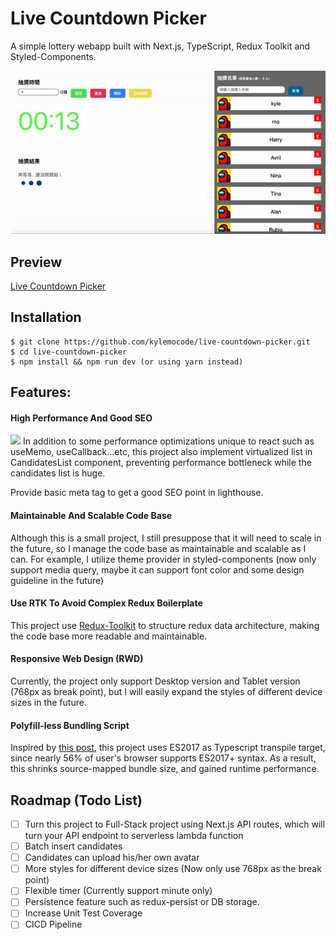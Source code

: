 # Live Countdown Picker
A simple lottery webapp built with Next.js, TypeScript, Redux Toolkit and Styled-Components.

![image](./assets/live-countdown-picker.gif)

## Preview
[Live Countdown Picker](https://live-countdown-picker.vercel.app/)

## Installation

```shell
$ git clone https://github.com/kylemocode/live-countdown-picker.git
$ cd live-countdown-picker
$ npm install && npm run dev (or using yarn instead)
```

## Features:

#### High Performance And Good SEO
![](https://i.imgur.com/1KDEM9b.png)
In addition to some performance optimizations unique to react such as useMemo, useCallback...etc, this project also implement virtualized list in CandidatesList component, preventing performance bottleneck while the candidates list is huge.

Provide basic meta tag to get a good SEO point in lighthouse.

#### Maintainable And Scalable Code Base
Although this is a small project, I still presuppose that it will need to scale in the future, so I manage the code base as maintainable and scalable as I can. For example, I utilize theme provider in styled-components (now only support media query, maybe it can support font color and some design guideline in the future)

#### Use RTK To Avoid Complex Redux Boilerplate
This project use [Redux-Toolkit](https://github.com/reduxjs/redux-toolkit) to structure redux data architecture, making the code base more readable and maintainable.

#### Responsive Web Design (RWD)
Currently, the project only support Desktop version and Tablet version (768px as break point), but I will easily expand the styles of different device sizes in the future.

#### Polyfill-less Bundling Script
Inspired by [this post](https://instagram-engineering.com/making-instagram-com-faster-code-size-and-execution-optimizations-part-4-57668be796a8), this project uses ES2017 as Typescript transpile target, since nearly 56% of user's browser supports ES2017+ syntax. As a result, this shrinks source-mapped bundle size, and gained runtime performance.

## Roadmap (Todo List)
  - [ ] Turn this project to Full-Stack project using Next.js API routes, which will turn your API endpoint to serverless lambda function
  - [ ] Batch insert candidates
  - [ ] Candidates can upload his/her own avatar
  - [ ] More styles for different device sizes (Now only use 768px as the break point)
  - [ ] Flexible timer (Currently support minute only)
  - [ ] Persistence feature such as redux-persist or DB storage.
  - [ ] Increase Unit Test Coverage
  - [ ] CICD Pipeline
